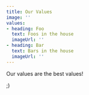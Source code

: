 ```yaml
---
title: Our Values
image: ''
values:
- heading: Foo
  text: Foos in the house
  imageUrl: ''
- heading: Bar
  text: Bars in the house
  imageUrl: ''
---
```


Our values are the best values!

;)
